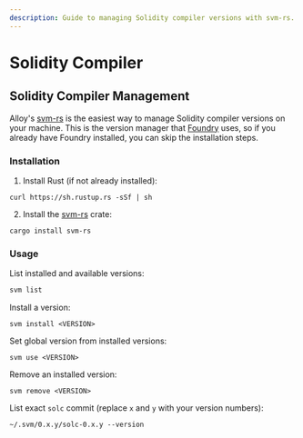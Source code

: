 ```yaml
---
description: Guide to managing Solidity compiler versions with svm-rs.
---
```


# Solidity Compiler

## Solidity Compiler Management

Alloy's [svm-rs](https://github.com/alloy-rs/svm-rs) is the easiest way to manage Solidity compiler versions on your machine. This is the version manager that [Foundry](https://github.com/foundry-rs/foundry) uses, so if you already have Foundry installed, you can skip the installation steps.

### Installation

1. Install Rust (if not already installed):

```
curl https://sh.rustup.rs -sSf | sh
```

2. Install the [svm-rs](https://github.com/alloy-rs/svm-rs) crate:

```
cargo install svm-rs
```

### Usage

List installed and available versions:

```bash
svm list
```

Install a version:

```
svm install <VERSION>
```

Set global version from installed versions:&#x20;

```
svm use <VERSION>
```

Remove an installed version:&#x20;

```
svm remove <VERSION>
```

List exact `solc` commit (replace `x` and `y` with your version numbers):

```
~/.svm/0.x.y/solc-0.x.y --version
```
